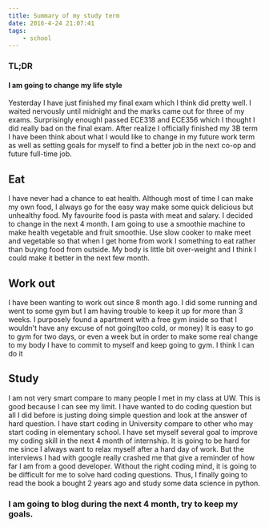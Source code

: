 ```yaml
---
title: Summary of my study term
date: 2016-4-24 21:07:41
tags: 
    - school
---
```




### TL;DR
#### I am going to change my life style 

Yesterday I have just finished my final exam which I think did pretty well. I waited nervously until midnight and the marks came out for three of my exams. Surprisingly enoughI passed ECE318 and ECE356 which I thought I did really bad on the final exam. After realize I officially finished my 3B term I have been think about what I would like to change in my future work term as well as setting goals for myself to find a better job in the next co-op and future full-time job.

<!-- more -->

## Eat

I have never had a chance to eat health. Although most of time I can make my own food, I always go for the easy way make some quick delicious but unhealthy food. My favourite food is pasta with meat and salary. I decided to change in the next 4 month. I am going to use a smoothie machine to make health vegetable and fruit smoothie. Use slow cooker to make meet and vegetable so that when I get home from work I something to eat rather than buying food from outside. My body is little bit over-weight and I think I could make it better in the next few month.

## Work out

I have been wanting to work out since 8 month ago. I did some running and went to some gym but I am having trouble to keep it up for more than 3 weeks. I purposely found a apartment with a free gym inside so that I wouldn't have any excuse of not going(too cold, or money) It is easy to go to gym for two days, or even a week but in order to make some real change to my body I have to commit to myself and keep going to gym. I think I can do it

## Study

I am not very smart compare to many people I met in my class at UW. This is good because I can see my limit. I have wanted to do coding question but all I did before is justing doing simple question and look at the answer of hard question. I have start coding in University compare to other who may start coding in elementary school. I have set myself several goal to improve my coding skill in the next 4 month of internship. It is going to be hard for me since I always want to relax myself after a hard day of work. But the interviews I had with google really crashed me that give a reminder of how far I am from a good developer. Without the right coding mind, it is going to be difficult for me to solve hard coding questions. Thus, I finally going to read the book a bought 2 years ago and study some data science in python. 


### I am going to blog during the next 4 month, try to keep my goals. 